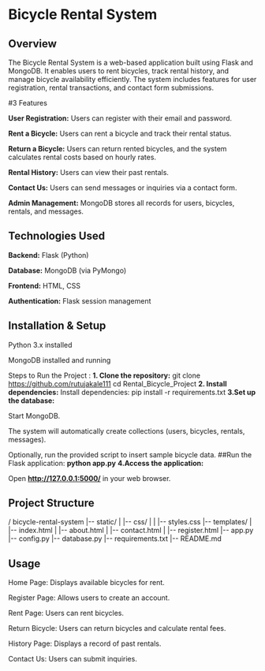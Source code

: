 <h1>Bicycle Rental System</h1>

## Overview

The Bicycle Rental System is a web-based application built using Flask and MongoDB. It enables users to rent bicycles, track rental history, and manage bicycle availability efficiently. The system includes features for user registration, rental transactions, and contact form submissions.

#3 Features

**User Registration:** Users can register with their email and password.

**Rent a Bicycle:** Users can rent a bicycle and track their rental status.

**Return a Bicycle:** Users can return rented bicycles, and the system calculates rental costs based on hourly rates.

**Rental History:** Users can view their past rentals.

**Contact Us:** Users can send messages or inquiries via a contact form.

**Admin Management:** MongoDB stores all records for users, bicycles, rentals, and messages.

## Technologies Used

**Backend:** Flask (Python)

**Database:** MongoDB (via PyMongo)

**Frontend:** HTML, CSS

**Authentication:** Flask session management

## Installation & Setup

Python 3.x installed

MongoDB installed and running

Steps to Run the Project :
**1. Clone the repository:**
git clone https://github.com/rutujakale111
cd Rental_Bicycle_Project
**2. Install dependencies:**
Install dependencies:
pip install -r requirements.txt
**3.Set up the database:**

Start MongoDB.

The system will automatically create collections (users, bicycles, rentals, messages).

Optionally, run the provided script to insert sample bicycle data.
##Run the Flask application:
**python app.py**
**4.Access the application:**

Open <b>http://127.0.0.1:5000/</b> in your web browser.
## Project Structure
/ bicycle-rental-system
|-- static/
|   |-- css/
|   |   |-- styles.css
|-- templates/
|   |-- index.html
|   |-- about.html
|   |-- contact.html
|   |-- register.html
|-- app.py
|-- config.py
|-- database.py
|-- requirements.txt
|-- README.md
## Usage

Home Page: Displays available bicycles for rent.

Register Page: Allows users to create an account.

Rent Page: Users can rent bicycles.

Return Bicycle: Users can return bicycles and calculate rental fees.

History Page: Displays a record of past rentals.

Contact Us: Users can submit inquiries.
